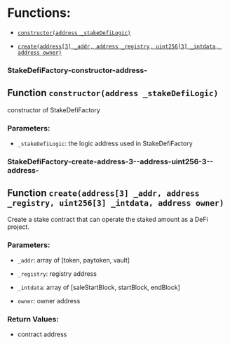 # Functions:

- [`constructor(address _stakeDefiLogic)`](#StakeDefiFactory-constructor-address-)

- [`create(address[3] _addr, address _registry, uint256[3] _intdata, address owner)`](#StakeDefiFactory-create-address-3--address-uint256-3--address-)

### StakeDefiFactory-constructor-address-

## Function `constructor(address _stakeDefiLogic)`

constructor of StakeDefiFactory

### Parameters:

- `_stakeDefiLogic`: the logic address used in StakeDefiFactory

### StakeDefiFactory-create-address-3--address-uint256-3--address-

## Function `create(address[3] _addr, address _registry, uint256[3] _intdata, address owner)`

Create a stake contract that can operate the staked amount as a DeFi project.

### Parameters:

- `_addr`: array of [token, paytoken, vault]

- `_registry`:  registry address

- `_intdata`: array of [saleStartBlock, startBlock, endBlock]

- `owner`:  owner address

### Return Values:

- contract address
